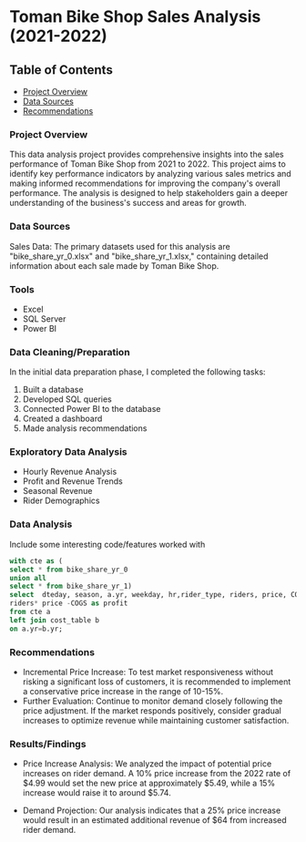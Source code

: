 # Toman Bike Shop Sales Analysis (2021-2022)

## Table of Contents

- [Project Overview](#project-overview)
- [Data Sources](#data-sources)
- [Recommendations](#recommendations)

### Project Overview

This data analysis project provides comprehensive insights into the sales performance of Toman Bike Shop from 2021 to 2022. This project aims to identify key performance indicators by analyzing various sales metrics and making informed recommendations for improving the company's overall performance. The analysis is designed to help stakeholders gain a deeper understanding of the business's success and areas for growth.

### Data Sources

Sales Data: The primary datasets used for this analysis are "bike_share_yr_0.xlsx" and "bike_share_yr_1.xlsx," containing detailed information about each sale made by Toman Bike Shop.

### Tools

- Excel 
- SQL Server
- Power BI

### Data Cleaning/Preparation

In the initial data preparation phase, I completed the following tasks:

1. Built a database
2. Developed SQL queries
3. Connected Power BI to the database
4. Created a dashboard
5. Made analysis recommendations

### Exploratory Data Analysis

- Hourly Revenue Analysis
- Profit and Revenue Trends
-  Seasonal Revenue
-  Rider Demographics

### Data Analysis
Include some interesting code/features worked with

```sql
with cte as (
select * from bike_share_yr_0
union all
select * from bike_share_yr_1)
select  dteday, season, a.yr, weekday, hr,rider_type, riders, price, COGS, riders*price as revenue,
riders* price -COGS as profit
from cte a
left join cost_table b
on a.yr=b.yr;
```
### Recommendations

- Incremental Price Increase: To test market responsiveness without risking a significant loss of customers, it is recommended to implement a conservative price increase in the range of 10-15%.
- Further Evaluation: Continue to monitor demand closely following the price adjustment. If the market responds positively, consider gradual increases to optimize revenue while maintaining customer satisfaction.

### Results/Findings

- Price Increase Analysis: We analyzed the impact of potential price increases on rider demand. A 10% price increase from the 2022 rate of $4.99 would set the new price at approximately $5.49, while a 15% increase would raise it to around $5.74.
  
- Demand Projection: Our analysis indicates that a 25% price increase would result in an estimated additional revenue of $64 from increased rider demand.








